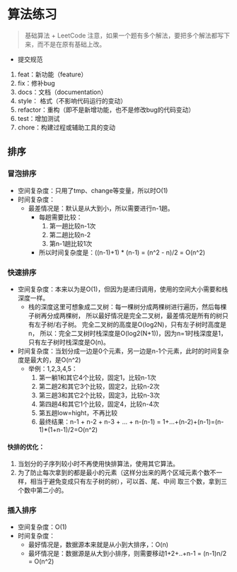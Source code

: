# 算法练习

>基础算法 + LeetCode
>注意，如果一个题有多个解法，要把多个解法都写下来，而不是在原有基础上改。

* 提交规范
1. feat：新功能（feature）
2. fix：修补bug
3. docs：文档（documentation）
4. style： 格式（不影响代码运行的变动）
5. refactor：重构（即不是新增功能，也不是修改bug的代码变动）
6. test：增加测试
7. chore：构建过程或辅助工具的变动
## 排序
### 冒泡排序
* 空间复杂度：只用了tmp、change等变量，所以时O(1)
* 时间复杂度：
    * 最差情况是：默认是从大到小，所以需要进行n-1趟。
        * 每趟需要比较：
            1. 第一趟比较n-1次
            2. 第二趟比较n-2
            3. 第n-1趟比较1次
        * 所以时间复杂度是：((n-1)+1) * (n-1) = (n^2 - n)/2 = O(n^2)
    
### 快速排序
* 空间复杂度：本来以为是O(1)，但因为是递归调用，使用的空间大小需要和栈深度一样。
    * 栈的深度这里可想象成二叉树：每一棵树分成两棵树进行遍历，然后每棵子树再分成两棵树，
    所以最好情况是完全二叉树，最差情况是所有的树只有左子树/右子树。
    完全二叉树的高度是O(log2N)，只有左子树时高度是n，
    所以：完全二叉树时栈深度是O(log2(N+1))，因为n=1时栈深度是1，只有左子树时栈深度是O(n)。
* 时间复杂度：当划分成一边是0个元素，另一边是n-1个元素，此时的时间复杂度是最大的，是O(n^2)
    * 举例：1,2,3,4,5：
        1. 第一躺1和其它4个比较，固定1，比较n-1次
        2. 第二趟2和其它3个比较，固定2，比较n-2次
        3. 第三趟3和其它2个比较，固定3，比较n-3次
        4. 第四趟4和其它1个比较，固定4，比较n-4次
        5. 第五趟low=hight，不再比较
        6. 最终结果：n-1 + n-2 + n-3 + ... + n-(n-1) = 1+...+(n-2)+(n-1)=(n-1)*(1+n-1)/2=O(n^2)

#### 快排的优化：
1. 当划分的子序列较小时不再使用快排算法，使用其它算法。
2. 为了防止每次拿到的都是最小的元素（这样分出来的两个区域元素个数不一样，相当于避免变成只有左子树的树），可以首、尾、中间
取三个数，拿到三个数中第二小的。

### 插入排序
* 空间复杂度：O(1)
* 时间复杂度：
    * 最好情况是，数据源本来就是从小到大排序，：O(n)
    * 最坏情况是：数据源是从大到小排序，则需要移动1+2+..+n-1 = (n-1)n/2 = O(n^2)